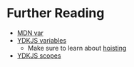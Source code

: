 # Further Reading
* [MDN var](https://developer.mozilla.org/en-US/docs/Web/JavaScript/Reference/Statements/var)
* [YDKJS variables](https://github.com/getify/You-Dont-Know-JS/blob/master/up%20%26%20going/ch2.md#variables)
  - Make sure to learn about [hoisting](https://github.com/getify/You-Dont-Know-JS/blob/master/up%20%26%20going/ch2.md#hoisting)
* [YDKJS scopes](https://github.com/getify/You-Dont-Know-JS/blob/master/scope%20%26%20closures/ch1.md#chapter-1-what-is-scope)
